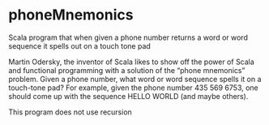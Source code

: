 # phoneMnemonics
Scala program that when given a phone number returns a word or word sequence it spells out on a touch tone pad


Martin Odersky, the inventor of Scala likes to show off the power of Scala and functional programming with a solution of
the “phone mnemonics” problem. Given a phone number, what word or word sequence spells it on a touch-tone pad? 
For example, given the phone number 435 569 6753, one should come up with the sequence HELLO WORLD (and maybe others).

This program does not use recursion
